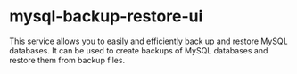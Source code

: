 # mysql-backup-restore-ui
This service allows you to easily and efficiently back up and restore MySQL databases. It can be used to create backups of MySQL databases and restore them from backup files.
